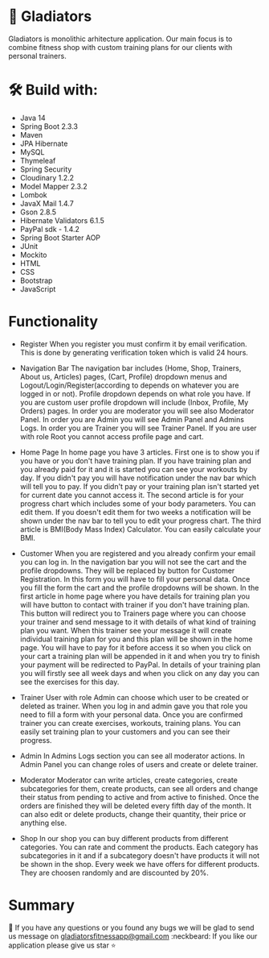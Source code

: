 # :muscle: Gladiators
Gladiators is monolithic arhitecture application. Our main focus is to combine fitness shop with custom training plans for our clients with personal trainers.


# :hammer_and_wrench: Build with:
- Java 14
- Spring Boot 2.3.3
- Maven 
- JPA Hibernate
- MySQL
- Thymeleaf
- Spring Security
- Cloudinary 1.2.2
- Model Mapper 2.3.2
- Lombok
- JavaX Mail 1.4.7
- Gson 2.8.5
- Hibernate Validators 6.1.5
- PayPal sdk - 1.4.2
- Spring Boot Starter AOP
- JUnit
- Mockito
- HTML
- CSS
- Bootstrap
- JavaScript

# Functionality
- Register
   When you register you must confirm it by email verification. This is done by generating verification token which is valid 24 hours.
   
- Navigation Bar
   The navigation bar includes (Home, Shop, Trainers, About us, Articles) pages, (Cart, Profile) dropdown menus and Logout/Login/Register(according to depends on whatever you are logged in or not). Profile dropdown depends on what role you have. If you are custom user profile dropdown will include (Inbox, Profile, My Orders) pages. In order you are moderator you will see also Moderator Panel. In order you are Admin you will see Admin Panel and Admins Logs. In order you are Trainer you will see Trainer Panel. If you are user with role Root you cannot access profile page and cart.
   
- Home Page
   In home page you have 3 articles. First one is to show you if you have or you don't have training plan. If you have training plan and you already paid for it and it is started you can see your workouts by day. If you didn't pay you will have notification under the nav bar which will tell you to pay. If you didn't pay or your training plan isn't started yet for current date you cannot access it. The second article is for your progress chart which includes some of your body parameters. You can edit them. If you doesn't edit them for two weeks a notification will be shown under the nav bar to tell you to edit your progress chart. The third article is BMI(Body Mass Index) Calculator. You can easily calculate your BMI.
   
- Customer
   When you are registered and you already confirm your email you can log in. In the navigation bar you will not see the cart and the profile dropdowns. They will be replaced by button for Customer Registration. In this form you will have to fill your personal data. Once you fill the form the cart and the profile dropdowns will be shown. In the first article in home page where you have details for training plan you will have button to contact with trainer if you don't have training plan. This button will redirect you to Trainers page where you can choose your trainer and send message to it with details of what kind of training plan you want. When this trainer see your message it will create individual training plan for you and this plan will be shown in the home page. You will have to pay for it before access it so when you click on your cart a training plan will be appended in it and when you try to finish your payment will be redirected to PayPal. In details of your training plan you will firstly see all week days and when you click on any day you can see the exercises for this day.
   
- Trainer
   User with role Admin can choose which user to be created or deleted as trainer. When you log in and admin gave you that role you need to fill a form with your personal data.
 Once you are confirmed trainer you can create exercises, workouts, training plans. You can easily set training plan to your customers and you can see their progress.
 
- Admin
   In Admins Logs section you can see all moderator actions. In Admin Panel you can change roles of users and create or delete trainer.
   
- Moderator
   Moderator can write articles, create categories, create subcategories for them, create products, can see all orders and change their status from pending to active and from active to finished. Once the orders are finished they will be deleted every fifth day of the month. It can also edit or delete products, change their quantity, their price or anything else.
   
- Shop
   In our shop you can buy different products from different categories. You can rate and comment the products. Each category has subcategories in it and if a subcategory doesn't have products it will not be shown in the shop. Every week we have offers for different products. They are choosen randomly and are discounted by 20%.
   
# Summary
:email:
  If you have any questions or you found any bugs we will be glad to send us message on gladiatorsfitnessapp@gmail.com :neckbeard:
  If you like our application please give us star :star:
   
